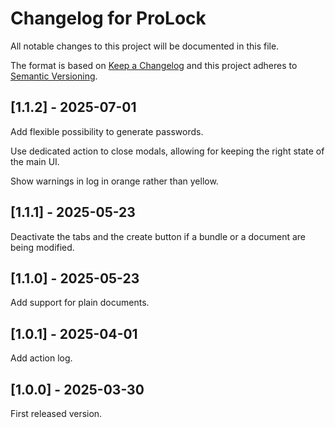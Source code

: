 # Changelog for ProLock

All notable changes to this project will be documented in this file.

The format is based on [Keep a Changelog](http://keepachangelog.com/en/1.0.0/) and this
project adheres to [Semantic Versioning](https://semver.org/spec/v2.0.0.html).

## [1.1.2] - 2025-07-01

Add flexible possibility to generate passwords.

Use dedicated action to close modals, allowing for keeping the right state of the main UI.

Show warnings in log in orange rather than yellow.

## [1.1.1] - 2025-05-23

Deactivate the tabs and the create button if a bundle or a document are being modified.

## [1.1.0] - 2025-05-23

Add support for plain documents.

## [1.0.1] - 2025-04-01

Add action log.

## [1.0.0] - 2025-03-30

First released version.
